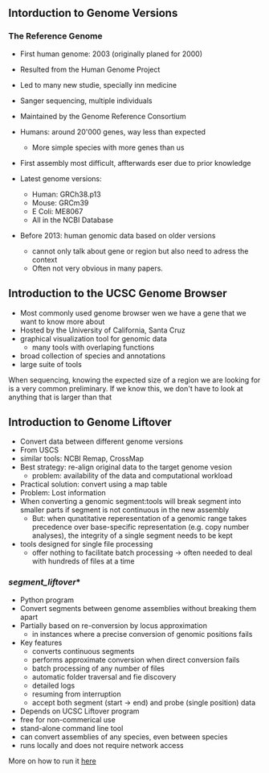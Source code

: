 ## Intorduction to Genome Versions

### The Reference Genome
* First human genome: 2003 (originally planed for 2000)
* Resulted from the Human Genome Project
* Led to many new studie, specially inn medicine
* Sanger sequencing, multiple individuals
* Maintained by the Genome Reference Consortium
* Humans: around 20'000 genes, way less than expected
  * More simple species with more genes than us
* First assembly most difficult, affterwards eser due to prior knowledge
* Latest genome versions:
  * Human: GRCh38.p13
  * Mouse: GRCm39
  * E Coli: ME8067
  * All in the NCBI Database
  
* Before 2013: human genomic data based on older versions
  * cannot only talk about gene or region but also need to adress the context
  * Often not very obvious in many papers. 
  
## Introduction to the UCSC Genome Browser
* Most commonly used genome browser wen we have a gene that we want to know more about
* Hosted by the University of California, Santa Cruz
* graphical visualization tool for genomic data 
  * many tools with overlaping functions
* broad collection of species and annotations
* large suite of tools

When sequencing, knowing the expected size of a region we are looking for is a very common preliminary. If we know this, we don't have to look at anything that is larger than that

## Introduction to Genome Liftover

* Convert data between different genome versions
* From USCS
* similar tools: NCBI Remap, CrossMap
* Best strategy: re-align original data to the target genome vesion
  * problem: availability of the data and computational workload
 * Practical solution: convert using a map table
  * Problem: Lost information
* When converting a genomic segment:tools will break segment into smaller parts if segment is not continuous in the new assembly
  * But: when qunatitative reperesentation of a genomic range takes precedence over base-specific representation (e.g. copy number analyses), the integrity of a single segment needs to be kept 
* tools designed for single file processing 
  * offer nothing to facilitate batch processing &#8594; often needed to deal with hundreds of files at a time

### *segment_liftover**

* Python program 
* Convert segments between genome assemblies without breaking them apart
* Partially based on re-conversion by locus approximation
  * in instances where a precise conversion of genomic positions fails
* Key features
  * converts continuous segments
  * performs approximate conversion when direct conversion fails
  * batch processing of any number of files
  * automatic folder traversal and fie discovery
  * detailed logs
  * resuming from interruption
  * accept both segment (start &#8594; end) and probe (single position) data 
* Depends on UCSC Liftover program
* free for non-commerical use 
 * stand-alone command line tool 
 * can convert assemblies of any species, even between species
 * runs locally and does not require network access

More on how to run it [here](https://github.com/baudisgroup/segment-liftover)




